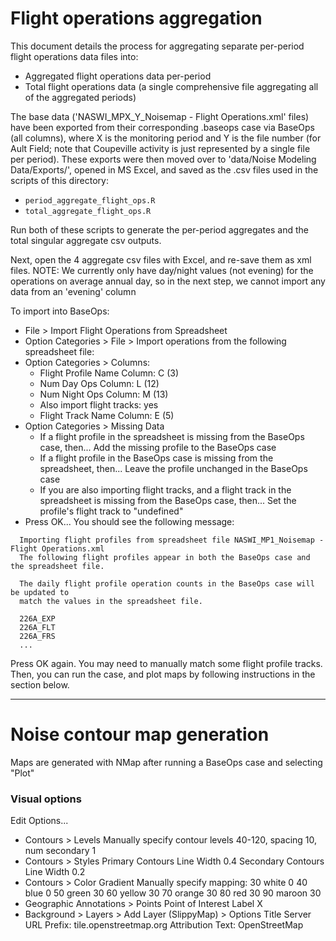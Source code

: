 # Flight operations aggregation

This document details the process for aggregating separate per-period flight operations data files into:
- Aggregated flight operations data per-period
- Total flight operations data (a single comprehensive file aggregating all of the aggregated periods)

The base data ('NASWI_MPX_Y_Noisemap - Flight Operations.xml' files) have been exported from their corresponding .baseops case via BaseOps (all columns), where X is the monitoring period and Y is the file number (for Ault Field; note that Coupeville activity is just represented by a single file per period). These exports were then moved over to 'data/Noise Modeling Data/Exports/', opened in MS Excel, and saved as the .csv files used in the scripts of this directory:

- `period_aggregate_flight_ops.R`
- `total_aggregate_flight_ops.R`

Run both of these scripts to generate the per-period aggregates and the total singular aggregate csv outputs.

Next, open the 4 aggregate csv files with Excel, and re-save them as xml files.
NOTE: We currently only have day/night values (not evening) for the operations on average annual day, so in the next step, we cannot import any data from an 'evening' column

To import into BaseOps:
- File > Import Flight Operations from Spreadsheet
- Option Categories > File > Import operations from the following spreadsheet file: <the xml file you just saved>
- Option Categories > Columns:
  - Flight Profile Name Column: C (3)
  - Num Day Ops Column: L (12)
  - Num Night Ops Column: M (13)
  - Also import flight tracks: yes
  - Flight Track Name Column: E (5)
- Option Categories > Missing Data
  - If a flight profile in the spreadsheet is missing from the BaseOps case, then... Add the missing profile to the BaseOps case
  - If a flight profile in the BaseOps case is missing from the spreadsheet, then... Leave the profile unchanged in the BaseOps case
  - If you are also importing flight tracks, and a flight track in the spreadsheet is missing from the BaseOps case, then... Set the profile's flight track to "undefined"
- Press OK... You should see the following message:

```
  Importing flight profiles from spreadsheet file NASWI_MP1_Noisemap - Flight Operations.xml
  The following flight profiles appear in both the BaseOps case and the spreadsheet file.

  The daily flight profile operation counts in the BaseOps case will be updated to
  match the values in the spreadsheet file.

  226A_EXP
  226A_FLT
  226A_FRS
  ...
```
Press OK again. You  may need to manually match some flight profile tracks. Then, you can run the case, and plot maps by following instructions in the section below.

---

# Noise contour map generation
Maps are generated with NMap after running a BaseOps case and selecting "Plot"

### Visual options
Edit Options...
- Contours > Levels
  Manually specify contour levels 40-120, spacing 10, num secondary 1
- Contours > Styles
  Primary Contours Line Width 0.4
  Secondary Contours Line Width 0.2
- Contours > Color Gradient
  Manually specify mapping:
  30 white 0
  40 blue 0
  50 green 30
  60 yellow 30
  70 orange 30
  80 red 30
  90 maroon 30
- Geographic Annotations > Points
  Point of Interest Label X
- Background > Layers > Add Layer (SlippyMap) > Options
  Title Server URL Prefix: tile.openstreetmap.org
  Attribution Text: OpenStreetMap
